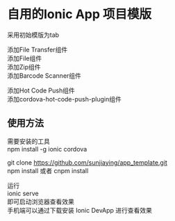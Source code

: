 # 自用的Ionic App 项目模版

采用初始模版为tab  

添加File Transfer组件  
添加File组件  
添加Zip组件  
添加Barcode Scanner组件  

添加Hot Code Push组件  
添加cordova-hot-code-push-plugin组件

## 使用方法
需要安装的工具  
npm install -g ionic cordova  

git clone https://github.com/sunjiaying/app_template.git  
npm install 或者 cnpm install

运行  
ionic serve  
即可启动浏览器查看效果  
手机端可以通过下载安装 Ionic DevApp 进行查看效果  
